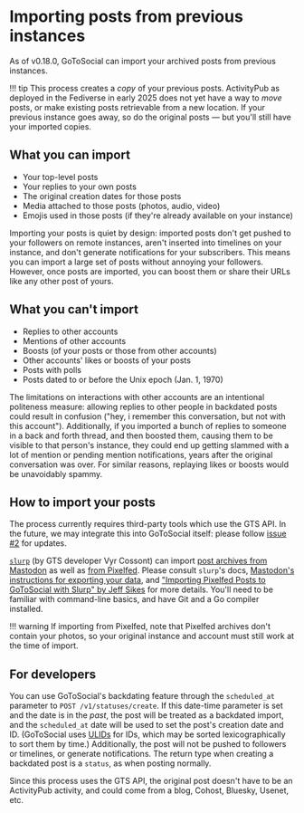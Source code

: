 # Importing posts from previous instances

As of v0.18.0, GoToSocial can import your archived posts from previous instances.

!!! tip
    This process creates a *copy* of your previous posts. ActivityPub as deployed in the Fediverse in early 2025 does not yet have a way to *move* posts, or make existing posts retrievable from a new location. If your previous instance goes away, so do the original posts — but you'll still have your imported copies.

## What you can import

- Your top-level posts
- Your replies to your own posts
- The original creation dates for those posts
- Media attached to those posts (photos, audio, video)
- Emojis used in those posts (if they're already available on your instance)

Importing your posts is quiet by design: imported posts don't get pushed to your followers on remote instances, aren't inserted into timelines on your instance, and don't generate notifications for your subscribers. This means you can import a large set of posts without annoying your followers. However, once posts are imported, you can boost them or share their URLs like any other post of yours.

## What you can't import

- Replies to other accounts
- Mentions of other accounts
- Boosts (of your posts or those from other accounts)
- Other accounts' likes or boosts of your posts
- Posts with polls
- Posts dated to or before the Unix epoch (Jan. 1, 1970)

The limitations on interactions with other accounts are an intentional politeness measure: allowing replies to other people in backdated posts could result in confusion ("hey, i remember this conversation, but not with this account"). Additionally, if you imported a bunch of replies to someone in a back and forth thread, and then boosted them, causing them to be visible to that person's instance, they could end up getting slammed with a lot of mention or pending mention notifications, years after the original conversation was over. For similar reasons, replaying likes or boosts would be unavoidably spammy.

## How to import your posts

The process currently requires third-party tools which use the GTS API. In the future, we may integrate this into GoToSocial itself: please follow [issue #2](https://github.com/superseriousbusiness/gotosocial/issues/2) for updates.

[`slurp`](https://github.com/VyrCossont/slurp) (by GTS developer Vyr Cossont) can import [post archives from Mastodon](https://github.com/VyrCossont/slurp?tab=readme-ov-file#importing-a-mastodon-archive) as well as [from Pixelfed](https://github.com/VyrCossont/slurp?tab=readme-ov-file#importing-a-pixelfed-archive). Please consult `slurp`'s docs, [Mastodon's instructions for exporting your data](https://docs.joinmastodon.org/user/moving/#export), and ["Importing Pixelfed Posts to GoToSocial with Slurp" by Jeff Sikes](https://box464.com/posts/gotosocial-slurp/) for more details. You'll need to be familiar with command-line basics, and have Git and a Go compiler installed.

!!! warning
    If importing from Pixelfed, note that Pixelfed archives don't contain your photos, so your original instance and account must still work at the time of import.

## For developers

You can use GoToSocial's backdating feature through the `scheduled_at` parameter to `POST /v1/statuses/create`. If this date-time parameter is set and the date is in the *past*, the post will be treated as a backdated import, and the `scheduled_at` date will be used to set the post's creation date and ID. (GoToSocial uses [ULIDs](https://github.com/ulid/spec) for IDs, which may be sorted lexicographically to sort them by time.) Additionally, the post will not be pushed to followers or timelines, or generate notifications. The return type when creating a backdated post is a `status`, as when posting normally.

Since this process uses the GTS API, the original post doesn't have to be an ActivityPub activity, and could come from a blog, Cohost, Bluesky, Usenet, etc.
